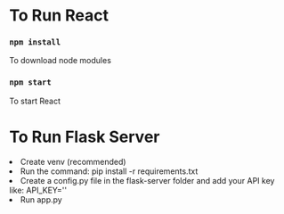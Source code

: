 # To Run React

### `npm install`
To download node modules
### `npm start`
To start React

# To Run Flask Server

<li>Create venv (recommended)</li>
<li>Run the command: pip install -r requirements.txt</li>
<li>Create a config.py file in the flask-server folder and add your API key like: API_KEY='<Your API Key>'</li>
<li>Run app.py</li>
